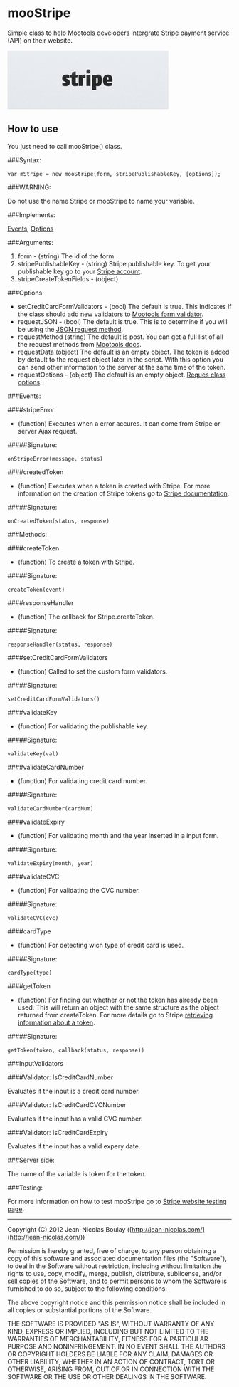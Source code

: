 mooStripe
===========

Simple class to help Mootools developers intergrate Stripe payment service (API) on their website.

![Screenshot](https://github.com/jnbdz/mooStripe/raw/master/stripe_logo.png)

How to use
----------

You just need to call mooStripe() class.

###Syntax:

    var mStripe = new mooStripe(form, stripePublishableKey, [options]);
    
###WARNING:

Do not use the name Stripe or mooStripe to name your variable.

###Implements:

[Events](http://mootools.net/docs/core/Class/Class.Extras#Events), [Options](http://mootools.net/docs/core/Class/Class.Extras#Options)

###Arguments:

1. form - (string) The id of the form.
2. stripePublishableKey - (string) Stripe publishable key. To get your publishable key go to your [Stripe account](https://manage.stripe.com/#account/apikeys).
3. stripeCreateTokenFields - (object) [](https://stripe.com/docs/stripe.js#createToken)

###Options:

* setCreditCardFormValidators - (bool) The default is true. This indicates if the class should add new validators to [Mootools form validator](http://mootools.net/docs/more/Forms/Form.Validator).
* requestJSON - (bool) The default is true. This is to determine if you will be using the [JSON request method](http://mootools.net/docs/core/Request/Request.JSON).
* requestMethod (string) The default is post. You can get a full list of all the request methods from [Mootools docs](http://mootools.net/docs/core/Request/Request#Request:send-aliases).
* requestData (object) The default is an empty object. The token is added by default to the request object later in the script. With this option you can send other information to the server at the same time of the token.
* requestOptions - (object) The default is an empty object. [Reques class options](http://mootools.net/docs/core/Request/Request).

###Events:

####stripeError

* (function) Executes when a error accures. It can come from Stripe or server Ajax request.

#####Signature:

    onStripeError(message, status)

####createdToken

* (function) Executes when a token is created with Stripe. For more information on the creation of Stripe tokens go to [Stripe documentation](https://stripe.com/docs/stripe.js#createToken).

#####Signature:

    onCreatedToken(status, response)

###Methods:

####createToken

* (function) To create a token with Stripe.

#####Signature:

    createToken(event)

####responseHandler

* (function) The callback for Stripe.createToken.

#####Signature:

    responseHandler(status, response)

####setCreditCardFormValidators

* (function) Called to set the custom form validators.

#####Signature:

    setCreditCardFormValidators()

####validateKey

* (function) For validating the publishable key.

#####Signature:

    validateKey(val)

####validateCardNumber

* (function) For validating credit card number.

#####Signature:

    validateCardNumber(cardNum)

####validateExpiry

* (function) For validating month and the year inserted in a input form.

#####Signature:

    validateExpiry(month, year)

####validateCVC

* (function) For validating the CVC number.

#####Signature:

    validateCVC(cvc)

####cardType

* (function) For detecting wich type of credit card is used.

#####Signature:

    cardType(type)

####getToken

* (function) For finding out whether or not the token has already been used. This will return an object with the same structure as the object returned from createToken. For more details go to Stripe [retrieving information about a token](https://stripe.com/docs/stripe.js#retrieving-information-about-a-token).

#####Signature:

    getToken(token, callback(status, response))

###InputValidators

####Validator: IsCreditCardNumber

Evaluates if the input is a credit card number.

####Validator: IsCreditCardCVCNumber

Evaluates if the input has a valid CVC number.

####Validator: IsCreditCardExpiry

Evaluates if the input has a valid expery date.

###Server side:

The name of the variable is token for the token.
    
###Testing:

For more information on how to test mooStripe go to [Stripe website testing page](https://stripe.com/docs/testing).

-------


Copyright (C) 2012 Jean-Nicolas Boulay ([http://jean-nicolas.com/](http://jean-nicolas.com/))

Permission is hereby granted, free of charge, to any person obtaining a copy of this software and associated documentation files (the "Software"), to deal in the Software without restriction, including without limitation the rights to use, copy, modify, merge, publish, distribute, sublicense, and/or sell copies of the Software, and to permit persons to whom the Software is furnished to do so, subject to the following conditions:

The above copyright notice and this permission notice shall be included in all copies or substantial portions of the Software.

THE SOFTWARE IS PROVIDED "AS IS", WITHOUT WARRANTY OF ANY KIND, EXPRESS OR IMPLIED, INCLUDING BUT NOT LIMITED TO THE WARRANTIES OF MERCHANTABILITY, FITNESS FOR A PARTICULAR PURPOSE AND NONINFRINGEMENT. IN NO EVENT SHALL THE AUTHORS OR COPYRIGHT HOLDERS BE LIABLE FOR ANY CLAIM, DAMAGES OR OTHER LIABILITY, WHETHER IN AN ACTION OF CONTRACT, TORT OR OTHERWISE, ARISING FROM, OUT OF OR IN CONNECTION WITH THE SOFTWARE OR THE USE OR OTHER DEALINGS IN THE SOFTWARE.

